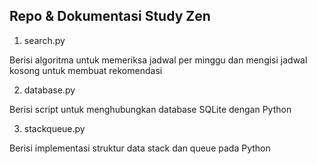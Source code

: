 ## Repo & Dokumentasi Study Zen 

1. search.py 

Berisi algoritma untuk memeriksa jadwal per minggu dan mengisi jadwal kosong
untuk membuat rekomendasi 

2. database.py

Berisi script untuk menghubungkan database SQLite dengan Python 

3. stackqueue.py

Berisi implementasi struktur data stack dan queue pada Python
